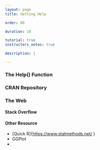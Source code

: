 ```yaml
---
layout: page
title: Getting Help

order: 90

duration: 10

tutorial: true
instructors_notes: true

description: |

---
```


### The Help() Function

### CRAN Repository

### The Web

#### Stack Overflow

#### Other Resource

* [Quick R]{https://www.statmethods.net/ }
* GGPlot
* 
    




   

        
        

    








